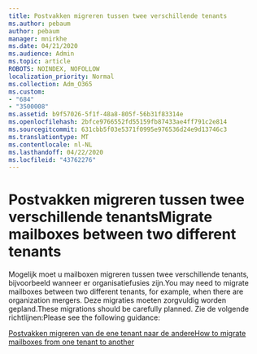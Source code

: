 ```yaml
---
title: Postvakken migreren tussen twee verschillende tenants
ms.author: pebaum
author: pebaum
manager: mnirkhe
ms.date: 04/21/2020
ms.audience: Admin
ms.topic: article
ROBOTS: NOINDEX, NOFOLLOW
localization_priority: Normal
ms.collection: Adm_O365
ms.custom:
- "684"
- "3500008"
ms.assetid: b9f57026-5f1f-48a8-805f-56b31f83314e
ms.openlocfilehash: 2bfce9766552fd55159fb87433ae4ff791c2e814
ms.sourcegitcommit: 631cbb5f03e5371f0995e976536d24e9d13746c3
ms.translationtype: MT
ms.contentlocale: nl-NL
ms.lasthandoff: 04/22/2020
ms.locfileid: "43762276"
---
```

# <a name="migrate-mailboxes-between-two-different-tenants"></a><span data-ttu-id="731ae-102">Postvakken migreren tussen twee verschillende tenants</span><span class="sxs-lookup"><span data-stu-id="731ae-102">Migrate mailboxes between two different tenants</span></span>

<span data-ttu-id="731ae-103">Mogelijk moet u mailboxen migreren tussen twee verschillende tenants, bijvoorbeeld wanneer er organisatiefusies zijn.</span><span class="sxs-lookup"><span data-stu-id="731ae-103">You may need to migrate mailboxes between two different tenants, for example, when there are organization mergers.</span></span> <span data-ttu-id="731ae-104">Deze migraties moeten zorgvuldig worden gepland.</span><span class="sxs-lookup"><span data-stu-id="731ae-104">These migrations should be carefully planned.</span></span> <span data-ttu-id="731ae-105">Zie de volgende richtlijnen:</span><span class="sxs-lookup"><span data-stu-id="731ae-105">Please see the following guidance:</span></span>
  
[<span data-ttu-id="731ae-106">Postvakken migreren van de ene tenant naar de andere</span><span class="sxs-lookup"><span data-stu-id="731ae-106">How to migrate mailboxes from one tenant to another</span></span>](https://docs.microsoft.com/Exchange/mailbox-migration/migrate-mailboxes-across-tenants)
  
